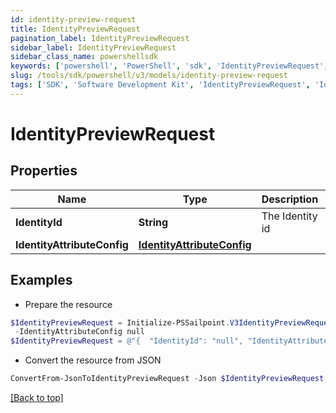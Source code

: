 ```yaml
---
id: identity-preview-request
title: IdentityPreviewRequest
pagination_label: IdentityPreviewRequest
sidebar_label: IdentityPreviewRequest
sidebar_class_name: powershellsdk
keywords: ['powershell', 'PowerShell', 'sdk', 'IdentityPreviewRequest', 'IdentityPreviewRequest'] 
slug: /tools/sdk/powershell/v3/models/identity-preview-request
tags: ['SDK', 'Software Development Kit', 'IdentityPreviewRequest', 'IdentityPreviewRequest']
---
```



# IdentityPreviewRequest

## Properties

Name | Type | Description | Notes
------------ | ------------- | ------------- | -------------
**IdentityId** | **String** | The Identity id | [optional] 
**IdentityAttributeConfig** | [**IdentityAttributeConfig**](identity-attribute-config) |  | [optional] 

## Examples

- Prepare the resource
```powershell
$IdentityPreviewRequest = Initialize-PSSailpoint.V3IdentityPreviewRequest  -IdentityId null `
 -IdentityAttributeConfig null
$IdentityPreviewRequest = @"{  "IdentityId": "null", "IdentityAttributeConfig": "null "}"@
```

- Convert the resource from JSON
```powershell
ConvertFrom-JsonToIdentityPreviewRequest -Json $IdentityPreviewRequest
```


[[Back to top]](#) 

